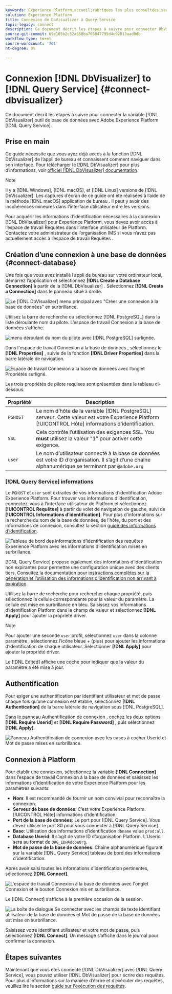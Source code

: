 ```yaml
---
keywords: Experience Platform;accueil;rubriques les plus consultées;service de requête;Query Service;Db Visualizer;DbVisualizer;db Visulaizer;se connecter au service de requête;
solution: Experience Platform
title: Connexion de DbVisualizer à Query Service
topic-legacy: connect
description: Ce document décrit les étapes à suivre pour connecter DbVisualizer à Adobe Experience Platform Query Service.
source-git-commit: 69e105b2c52a668ba708847795d4c92813aad0db
workflow-type: tm+mt
source-wordcount: '701'
ht-degree: 0%

---
```


# Connexion [!DNL DbVisualizer] to [!DNL Query Service] {#connect-dbvisualizer}

Ce document décrit les étapes à suivre pour connecter la variable [!DNL DbVisualizer] outil de base de données avec Adobe Experience Platform [!DNL Query Service].

## Prise en main

Ce guide nécessite que vous ayez déjà accès à la fonction [!DNL DbVisualizer] de l’appli de bureau et connaissent comment naviguer dans son interface. Pour télécharger le [!DNL DbVisualizer] pour plus d’informations, voir [officiel [!DNL DbVisualizer] documentation](https://www.dbvis.com/download/).

>[!NOTE]
>
>Il y a [!DNL Windows], [!DNL macOS], et [!DNL Linux] versions de [!DNL DbVisualizer]. Les captures d’écran de ce guide ont été réalisées à l’aide de la méthode [!DNL macOS] application de bureau . Il peut y avoir des incohérences mineures dans l’interface utilisateur entre les versions.

Pour acquérir les informations d’identification nécessaires à la connexion [!DNL  DbVisualizer] pour Experience Platform, vous devez avoir accès à l’espace de travail Requêtes dans l’interface utilisateur de Platform. Contactez votre administrateur de l’organisation IMS si vous n’avez pas actuellement accès à l’espace de travail Requêtes .

## Création d’une connexion à une base de données {#connect-database}

Une fois que vous avez installé l’appli de bureau sur votre ordinateur local, démarrez l’application et sélectionnez **[!DNL Create a Database Connection]** à partir de la [!DNL DbVisualizer] . Sélectionnez **[!DNL Create a Connection]** dans le panneau situé à droite.

![Le [!DNL DbVisualizer] menu principal avec &quot;Créer une connexion à la base de données&quot; en surbrillance.](../images/clients/dbvisualizer/create-db-connection.png)

Utilisez la barre de recherche ou sélectionnez [!DNL PostgreSQL] dans la liste déroulante nom du pilote. L’espace de travail Connexion à la base de données s’affiche.

![menu déroulant du nom du pilote avec [!DNL PostgreSQL] surlignée.](../images/clients/dbvisualizer/driver-name.png)

Dans l&#39;espace de travail Connexion à la base de données , sélectionnez le **[!DNL Properties]** , suivie de la fonction **[!DNL Driver Properties]** dans la barre latérale de navigation.

![Espace de travail Connexion à la base de données avec l’onglet Propriétés surligné.](../images/clients/dbvisualizer/driver-properties.png)

Les trois propriétés de pilote requises sont présentées dans le tableau ci-dessous.

| Propriété | Description |
| ------ | ------ |
| `PGHOST` | Le nom d’hôte de la variable [!DNL PostgreSQL] serveur. Cette valeur est votre Experience Platform [!UICONTROL Hôte] informations d’identification. |
| `SSL` | Cela contrôle l’utilisation des exigences SSL. You **must** utilisez la valeur &quot;1&quot; pour activer cette exigence. |
| `user` | Le nom d’utilisateur connecté à la base de données est votre ID d’organisation. Il s’agit d’une chaîne alphanumérique se terminant par `@adobe.org` |

### [!DNL Query Service] informations

Le `PGHOST` et `user` sont extraites de vos informations d’identification Adobe Experience Platform. Pour trouver vos informations d’identification, connectez-vous à l’interface utilisateur de Platform et sélectionnez **[!UICONTROL Requêtes]** à partir du volet de navigation de gauche, suivi de **[!UICONTROL Informations d’identification]**. Pour plus d’informations sur la recherche du nom de la base de données, de l’hôte, du port et des informations de connexion, consultez la section [guide des informations d’identification](../ui/credentials.md).

![Tableau de bord des informations d’identification des requêtes Experience Platform avec les informations d’identification mises en surbrillance.](../images/clients/dbvisualizer/query-service-credentials-page.png)

[!DNL Query Service] propose également des informations d’identification non expirantes pour permettre une configuration unique avec des clients tiers. Consultez la documentation pour [instructions complètes sur la génération et l’utilisation des informations d’identification non arrivant à expiration](../ui/credentials.md#non-expiring-credentials).

Utilisez la barre de recherche pour rechercher chaque propriété, puis sélectionnez la cellule correspondante pour la valeur du paramètre. La cellule est mise en surbrillance en bleu. Saisissez vos informations d’identification Platform dans le champ de valeur et sélectionnez **[!DNL Apply]** pour ajouter la propriété driver.

>[!NOTE]
>
>Pour ajouter une seconde `user` profil, sélectionnez `user` dans la colonne paramètre , sélectionnez l’icône bleue + (plus) pour ajouter les informations d’identification de chaque utilisateur. Sélectionner **[!DNL Apply]** pour ajouter la propriété driver.

Le [!DNL Edited] affiche une coche pour indiquer que la valeur du paramètre a été mise à jour.

## Authentification

Pour exiger une authentification par identifiant utilisateur et mot de passe chaque fois qu’une connexion est établie, sélectionnez **[!DNL Authentication]** de la barre latérale de navigation sous [!DNL PostgreSQL].

Dans le panneau Authentification de connexion , cochez les deux options **[!DNL Require Userid]** et **[!DNL Require Password]** , puis sélectionnez **[!DNL Apply]**.

![Panneau Authentification de connexion avec les cases à cocher Userid et Mot de passe mises en surbrillance.](../images/clients/dbvisualizer/connection-authentication.png)

## Connexion à Platform

Pour établir une connexion, sélectionnez la variable **[!DNL Connection]** dans l’espace de travail Connexion à la base de données et saisissez les informations d’identification de votre Experience Platform pour les paramètres suivants.

- **Nom**: Il est recommandé de fournir un nom convivial pour reconnaître la connexion.
- **Serveur de base de données**: C’est votre Experience Platform. [!UICONTROL Hôte] informations d’identification.
- **Port de la base de données**: Le port pour [!DNL Query Service]. Vous devez utiliser le port 80 pour vous connecter à [!DNL Query Service].
- **Base**: Utilisation des informations d’identification `dbname` value `prod:all`.
- **Database Userid**: Il s’agit de votre ID d’organisation Platform. L’Userid sera au format de `ORG_ID@AdobeOrg`.
- **Mot de passe de la base de données**: Chaîne alphanumérique figurant sur la variable [!DNL Query Service] tableau de bord des informations d’identification.

Après avoir saisi toutes les informations d’identification pertinentes, sélectionnez **[!DNL Connect]**.

![L&#39;espace de travail Connexion à la base de données avec l&#39;onglet Connexion et le bouton Connexion mis en surbrillance.](../images/clients/dbvisualizer/connect.png)

Le [!DNL Connect] s’affiche à la première occasion de la session.

![La boîte de dialogue Se connecter avec les champs de texte Identifiant utilisateur de la base de données et Mot de passe de la base de données est mise en surbrillance.](../images/clients/dbvisualizer/connect-dialog.png)

Saisissez votre identifiant utilisateur et votre mot de passe, puis sélectionnez **[!DNL Connect]**. Un message s’affiche dans le journal pour confirmer la connexion.

## Étapes suivantes

Maintenant que vous êtes connecté [!DNL DbVisualizer] avec [!DNL Query Service], vous pouvez utiliser [!DNL DbVisualizer] pour écrire des requêtes. Pour plus d’informations sur la manière d’écrire et d’exécuter des requêtes, veuillez lire la section [guide sur l&#39;exécution des requêtes](../best-practices/writing-queries.md).
